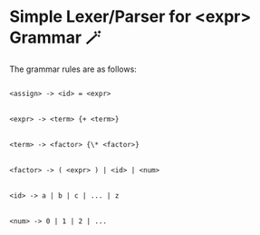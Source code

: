 # Simple Lexer/Parser for &lt;expr&gt; Grammar 🪄

The grammar rules are as follows:

<code>
&lt;assign&gt; -&gt; &lt;id&gt; = &lt;expr&gt;
</code>
<br>
<code>
&lt;expr&gt; -&gt; &lt;term&gt; {+ &lt;term&gt;}
</code>
<br>
<code>
&lt;term&gt; -&gt; &lt;factor&gt; {\* &lt;factor&gt;}
</code>
<br>
<code>
&lt;factor&gt; -&gt; ( &lt;expr&gt; ) | &lt;id&gt; | &lt;num&gt;
</code>
<br>
<code>
&lt;id&gt; -&gt; a | b | c | ... | z
</code>
<br>
<code>
&lt;num&gt; -&gt; 0 | 1 | 2 | ...
</code>
